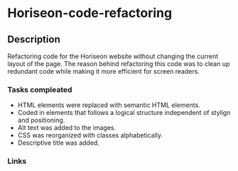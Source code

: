 # Horiseon-code-refactoring

## Description

Refactoring code for the Horiseon website without changing the current layout of the page. The reason behind refactoring this code was to clean up redundant code while making it more efficient for screen readers.  

### Tasks compleated 
* HTML elements were replaced with semantic HTML elements.
* Coded in elements that follows a logical structure independent of 
  stylign and positioning.
* Alt text was added to the images.
* CSS was reorganized with classes alphabetically.
* Descriptive title was added.

### Links

